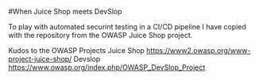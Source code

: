 #When Juice Shop meets DevSlop

To play with automated securint testing in a CI/CD pipeline I have copied with the repository from the OWASP Juice Shop project.

Kudos to the OWASP Projects
Juice Shop https://www2.owasp.org/www-project-juice-shop/
Devslop https://www.owasp.org/index.php/OWASP_DevSlop_Project
